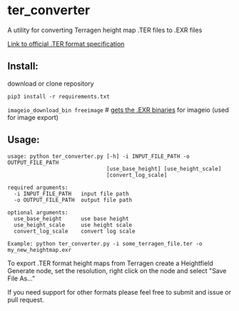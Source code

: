 # ter_converter
A utility for converting Terragen height map .TER files to .EXR files

[Link to official .TER format specification](https://planetside.co.uk/wiki/index.php?title=Terragen_.TER_Format)

## Install:


download or clone repository

`pip3 install -r requirements.txt`

`imageio_download_bin freeimage` # [gets the .EXR binaries](https://imageio.readthedocs.io/en/stable/format_exr-fi.html) for imageio (used for image export)

## Usage:
```
usage: python ter_converter.py [-h] -i INPUT_FILE_PATH -o OUTPUT_FILE_PATH
                               [use_base_height] [use_height_scale]
                               [convert_log_scale]

required arguments:
  -i INPUT_FILE_PATH   input file path
  -o OUTPUT_FILE_PATH  output file path

optional arguments:
  use_base_height      use base height
  use_height_scale     use height scale
  convert_log_scale    convert log scale
  
Example: python ter_converter.py -i some_terragen_file.ter -o my_new_heightmap.exr
```

To export .TER format height maps from Terragen create a Heightfield Generate node, set the resolution, right click on the node and select "Save File As..."  

If you need support for other formats please feel free to submit and issue or pull request.
